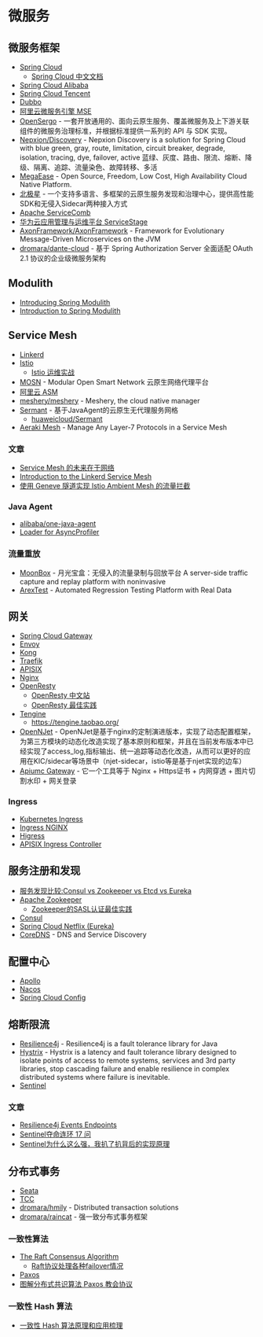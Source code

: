 # 微服务

## 微服务框架

* [Spring Cloud](https://spring.io/projects/spring-cloud)
	* [Spring Cloud 中文文档](https://www.springcloud.cc/)
* [Spring Cloud Alibaba](https://spring-cloud-alibaba-group.github.io/github-pages/hoxton/zh-cn/index.html)
* [Spring Cloud Tencent](https://github.com/Tencent/spring-cloud-tencent)
* [Dubbo](https://dubbo.apache.org/zh/docs/)
* [阿里云微服务引擎 MSE](https://www.aliyun.com/product/aliware/mse)
* [OpenSergo](https://opensergo.io/zh-cn/) - 一套开放通用的、面向云原生服务、覆盖微服务及上下游关联组件的微服务治理标准，并根据标准提供一系列的 API 与 SDK 实现。
* [Nepxion/Discovery](https://github.com/Nepxion/Discovery) - Nepxion Discovery is a solution for Spring Cloud with blue green, gray, route, limitation, circuit breaker, degrade, isolation, tracing, dye, failover, active 蓝绿、灰度、路由、限流、熔断、降级、隔离、追踪、流量染色、故障转移、多活
* [MegaEase](https://github.com/megaease) - Open Source, Freedom, Low Cost, High Availability Cloud Native Platform.
* [北极星](https://polarismesh.cn/) - 一个支持多语言、多框架的云原生服务发现和治理中心，提供高性能SDK和无侵入Sidecar两种接入方式
* [Apache ServiceComb](https://servicecomb.apache.org/cn/docs/introduction/)
* [华为云应用管理与运维平台 ServiceStage](https://support.huaweicloud.com/servicestage/index.html)
* [AxonFramework/AxonFramework](https://github.com/AxonFramework/AxonFramework) - Framework for Evolutionary Message-Driven Microservices on the JVM
* [dromara/dante-cloud](https://gitee.com/dromara/dante-cloud) - 基于 Spring Authorization Server 全面适配 OAuth 2.1 协议的企业级微服务架构

## Modulith

* [Introducing Spring Modulith](https://spring.io/blog/2022/10/21/introducing-spring-modulith)
* [Introduction to Spring Modulith](https://www.baeldung.com/spring-modulith)

## Service Mesh

* [Linkerd](https://linkerd.io/)
* [Istio](https://istio.io/latest/docs/)
	* [Istio 运维实战](https://istio-operation-bible.aeraki.net/docs/)
* [MOSN](https://mosn.io/) - Modular Open Smart Network 云原生网络代理平台
* [阿里云 ASM](https://www.aliyun.com/product/cs/servicemesh)
* [meshery/meshery](https://github.com/meshery/meshery) - Meshery, the cloud native manager
* [Sermant](https://sermant.io/zh/) - 基于JavaAgent的云原生无代理服务网格
	* [huaweicloud/Sermant](https://github.com/huaweicloud/Sermant)
* [Aeraki Mesh](https://www.aeraki.net/) - Manage Any Layer-7 Protocols in a Service Mesh

### 文章

* [Service Mesh 的未来在于网络](https://www.infoq.cn/article/TjhrjrA2ljJE5irdBRrg)
* [Introduction to the Linkerd Service Mesh](https://www.cncf.io/blog/2023/04/06/introduction-to-the-linkerd-service-mesh/)
* [使用 Geneve 隧道实现 Istio Ambient Mesh 的流量拦截](https://jimmysong.io/blog/traffic-interception-with-geneve-tunnel-with-istio-ambient-mesh/)

### Java Agent

* [alibaba/one-java-agent](https://github.com/alibaba/one-java-agent)
* [Loader for AsyncProfiler](https://github.com/jvm-profiling-tools/ap-loader)

### 流量重放

* [MoonBox](https://github.com/vivo/MoonBox) - 月光宝盒：无侵入的流量录制与回放平台 A server-side traffic capture and replay platform with noninvasive
* [ArexTest](https://github.com/arextest) - Automated Regression Testing Platform with Real Data

## 网关

* [Spring Cloud Gateway](https://spring.io/projects/spring-cloud-gateway)
* [Envoy](https://www.envoyproxy.io/)
* [Kong](https://github.com/Kong/kong)
* [Traefik](https://github.com/traefik/traefik)
* [APISIX](https://github.com/apache/apisix)
* [Nginx](https://www.nginx.com/)
* [OpenResty](https://github.com/openresty/openresty)
	* [OpenResty 中文站](https://openresty.org/cn/)
	* [OpenResty 最佳实践](https://moonbingbing.gitbooks.io/openresty-best-practices/content/)
* [Tengine](https://github.com/alibaba/tengine)
	* https://tengine.taobao.org/
* [OpenNJet](https://gitee.com/njet-rd/njet) - OpenNJet是基于nginx的定制演进版本，实现了动态配置框架，为第三方模块的动态化改造实现了基本原则和框架，并且在当前发布版本中已经实现了access_log,指标输出、统一追踪等动态化改造，从而可以更好的应用在KIC/sidecar等场景中（njet-sidecar，istio等是基于njet实现的边车）
* [Apiumc Gateway](https://gitee.com/apiumc/Gateway) - 它一个工具等于 Nginx + Https证书 + 内网穿透 + 图片切割水印 + 网关登录

### Ingress

* [Kubernetes Ingress](https://kubernetes.io/docs/concepts/services-networking/ingress/)
* [Ingress NGINX](https://github.com/kubernetes/ingress-nginx)
* [Higress](https://github.com/alibaba/higress)
* [APISIX Ingress Controller](https://github.com/apache/apisix-ingress-controller)

## 服务注册和发现

* [服务发现比较:Consul vs Zookeeper vs Etcd vs Eureka](https://luyiisme.github.io/2017/04/22/spring-cloud-service-discovery-products/)
* [Apache Zookeeper](https://zookeeper.apache.org/doc/current/index.html)
    * [Zookeeper的SASL认证最佳实践](https://juejin.cn/post/7148362248010858526)
* [Consul](https://www.consul.io/docs)
* [Spring Cloud Netflix (Eureka)](https://cloud.spring.io/spring-cloud-netflix/reference/html/)
* [CoreDNS](https://coredns.io/) - DNS and Service Discovery

## 配置中心

* [Apollo](https://github.com/apolloconfig/apollo)
* [Nacos](https://nacos.io/zh-cn/docs/what-is-nacos.html)
* [Spring Cloud Config](https://cloud.spring.io/spring-cloud-config/)

## 熔断限流

* [Resilience4j](https://resilience4j.readme.io/) - Resilience4j is a fault tolerance library for Java
* [Hystrix](https://github.com/Netflix/Hystrix) - Hystrix is a latency and fault tolerance library designed to isolate points of access to remote systems, services and 3rd party libraries, stop cascading failure and enable resilience in complex distributed systems where failure is inevitable.
* [Sentinel](https://github.com/alibaba/Sentinel)

### 文章

* [Resilience4j Events Endpoints](https://www.baeldung.com/resilience4j-events-endpoints)
* [Sentinel夺命连环 17 问](https://mp.weixin.qq.com/s/gTLDPxlEdDkD-Bdua5qyNQ)
* [Sentinel为什么这么强，我扒了扒背后的实现原理](https://mp.weixin.qq.com/s/ETghXbTV5GAs78GsqB86XQ)

## 分布式事务

* [Seata](https://seata.io/)
* [TCC](https://github.com/changmingxie/tcc-transaction)
* [dromara/hmily](https://github.com/dromara/hmily) - Distributed transaction solutions
* [dromara/raincat](https://github.com/dromara/raincat) - 强一致分布式事务框架

### 一致性算法

* [The Raft Consensus Algorithm](https://raft.github.io/)
    * [Raft协议处理各种failover情况](https://blog.51cto.com/u_5650011/5387253)
* [Paxos](https://martinfowler.com/articles/patterns-of-distributed-systems/paxos.html)
* [图解分布式共识算法 Paxos 教会协议](https://xie.infoq.cn/article/2de2edc609c74954bc2bf8c53)

### 一致性 Hash 算法

* [一致性 Hash 算法原理和应用梳理](https://mp.weixin.qq.com/s/xugsNDFh0_JmvkiFrJbt2w)
